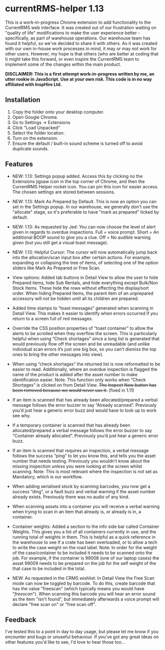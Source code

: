 # currentRMS-helper 1.13
This is a work-in-progress Chrome extension to add functionality to the CurrentRMS web interface. It was created out of our frustration waiting on "quality of life" modifications to make the user experience better - specifically, as part of warehouse operations. Our warehouse team has found it helpful, so we've decided to share it with others. As it was created with our own in-house work processes in mind, it may or may not work for other users. However, my hope is that others (who are better at coding that I) might take this forward, or even inspire the CurrentRMS team to implement some of the changes within the main product.

**DISCLAIMER: This is a first attempt work-in-progress written by me, an utter rookie in JavaScript. Use at your own risk. This code is in no way affiliated with InspHire Ltd.**

## Installation
1. Copy the folder onto your desktop computer.
2. Open Google Chrome.
3. Go to Settings -> Extensions
4. Click "Load Unpacked"
5. Select the folder location.
6. Turn on the extension.
7. Ensure the default / built-in sound scheme is turned off to avoid duplicate sounds.

## Features

- NEW: 1.13: Settings popup added. Access this by clicking no the Extensions jigsaw icon in the top corner of Chrome, and then the CurrentRMS Helper rocket icon. You can pin this icon for easier access. The chosen settings are stored between sessions.

- NEW: 1.13: Mark As Prepared by Default. This is now an option you can set in the Settings popup. In our warehouse, we generally don't use the "allocate" stage, so it's preferable to have "mark as prepared" ticked by default.

- NEW: 1.13: As requested by Jed: You can now choose the level of alert given in regards to overdue inspections. Full = voice prompt. Short = An additional BOOP sound to give you a clue. Off = No audible warning given (but you still get a visual toast message).

- NEW: 1.13: Helpful Cursor: The cursor will now automatically jump back into the allocation/scan input box after certain actions. For example, expanding or collapsing the tree of items, of selecting one of the option sliders like Mark As Prepared or Free Scan.

- View options: Added tab buttons in Detail View to allow the user to hide Prepared items, hide Sub Rentals, and hide everything except Bulk/Non Stock Items. These hide the rows without effecting the display/sort order. When hiding Prepared Items, the parent item of an unprepared accessory will not be hidden until all its children are prepared.

- Added time stamps to “toast messages” generated when scanning in Detail View. This makes it easier to identify when errors occurred if you return to a screen full of red messages.

- Override the CSS position properties of “toast container” to allow the alerts to be scrolled when they overflow the screen. This is particularly helpful when using “Check shortages” since a long list is generated that would previously flow off the screen and be unreadable (and unlike individual scan errors it’s just one big box, so you can’t dismiss the top ones to bring the other messages into view).

- When using “check shortages” the returned list is now reformatted to be easier to read. Additionally, where an overdue inspection is flagged the name of the product is added after the asset number to make identification easier. Note: This function only works when “Check Shortages” is clicked on from Detail View. ~~The Inspect Now button has been removed because we would never use it.~~ (fixed in 1.11)

- If an item is scanned that has already been allocated/prepared a verbal message follows the error buzzer to say “Already scanned”. Previously you’d just hear a generic error buzz and would have to look up to work see why.

- If a temporary container is scanned that has already been allocated/prepared a verbal message follows the error buzzer to say “Container already allocated”. Previously you’d just hear a generic error buzz.

- If an item is scanned that requires an inspection, a verbal message follows the success “ping” to let you know this, and tells you the asset number that needs testing. Previously you wouldn’t know about the missing inspection unless you were looking at the screen whilst scanning. Note: This is most relevant where the inspection is not set as Mandatory, which is our workflow.

- When adding serialised stock by scanning barcodes, you now get a success “ding”, or a fault buzz and verbal warning if the asset number already exists. Previously there was no audio of any kind.

- When scanning assets into a container you will receive a verbal warning when trying to scan in an item that already is, or already is in, a container.

- Container weights: Added a section to the info side bar called Container Weights. This gives you a list of all containers currently in use, and the running total of weights in them. This is helpful as a quick reference in the warehouse to see if a crate has been overloaded, or to allow a tech to write the case weight on the road label. Note: In order for the weight of the case/container to be included it needs to be scanned onto the job. For example, if the container is 99008 (one of our laptop cases) the asset 99009 needs to be prepared on the job for the self weight of the that case to be included in the total.
  
- NEW: As requested in the CRMS wishlist: In Detail View the Free Scan mode can now be toggled by barcode. To do this, create barcode that has the value "freescan" (which typically means you would have "*freescan*"). When scanning this barcode you will hear an error sound as the item "isn't found", but immediately afterwards a voice prompt will declare "free scan on" or "free scan off".

## Feedback

I've tested this to a point in day to day usage, but please let me know if you encounter and bugs or unuseful behaviour.
If you've got any great ideas on other features you'd like to see, I'd love to hear those too...
